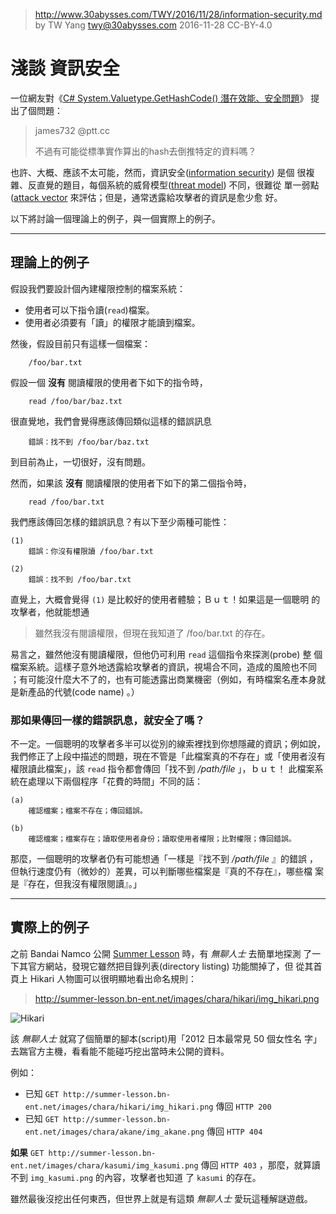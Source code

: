 ﻿> http://www.30abysses.com/TWY/2016/11/28/information-security.md
> by TW Yang <twy@30abysses.com> 2016-11-28 CC-BY-4.0

# **淺談**  資訊安全

一位網友對《[C# System.Valuetype.GetHashCode() 潛在效能、安全問題][1]》
提出了個問題：

> james732 @ptt.cc
>
> 不過有可能從標準實作算出的hash去倒推特定的資料嗎？

[1]: http://www.30abysses.com/TWY/2016/11/21/c_sharp-gethashcode-valuetype.html

也許、大概、應該不太可能，然而，資訊安全([information security][2]) 是個
很複雜、反直覺的題目，每個系統的威脅模型([threat model][3]) 不同，很難從
單一弱點([attack vector][4] 來評估；但是，通常透露給攻擊者的資訊是愈少愈
好。

[2]: https://en.wikipedia.org/wiki/Information_security
[3]: https://en.wikipedia.org/wiki/Threat_model
[4]: https://en.wikipedia.org/wiki/Vector_(malware)

以下將討論一個理論上的例子，與一個實際上的例子。


---
##  理論上的例子

假設我們要設計個內建權限控制的檔案系統：

* 使用者可以下指令讀(`read`)檔案。
* 使用者必須要有「讀」的權限才能讀到檔案。

然後，假設目前只有這樣一個檔案：

```
    /foo/bar.txt
```

假設一個  **沒有** 閱讀權限的使用者下如下的指令時，

```
    read /foo/bar/baz.txt
```

很直覺地，我們會覺得應該傳回類似這樣的錯誤訊息

```
    錯誤：找不到 /foo/bar/baz.txt
```

到目前為止，一切很好，沒有問題。

然而，如果該  **沒有**  閱讀權限的使用者下如下的第二個指令時，

```
    read /foo/bar.txt
```

我們應該傳回怎樣的錯誤訊息？有以下至少兩種可能性：

```
(1)
    錯誤：你沒有權限讀 /foo/bar.txt

(2)
    錯誤：找不到 /foo/bar.txt
```

直覺上，大概會覺得 `(1)`  是比較好的使用者體驗；Ｂｕｔ！如果這是一個聰明
的攻擊者，他就能想通

> 雖然我沒有閱讀權限，但現在我知道了 /foo/bar.txt 的存在。

易言之，雖然他沒有閱讀權限，但他仍可利用 `read` 這個指令來探測(probe) 整
個檔案系統。這樣子意外地透露給攻擊者的資訊，視場合不同，造成的風險也不同
；有可能沒什麼大不了的，也有可能透露出商業機密（例如，有時檔案名產本身就
是新產品的代號(code name) 。）


### 那如果傳回一樣的錯誤訊息，就安全了嗎？

不一定。一個聰明的攻擊者多半可以從別的線索裡找到你想隱藏的資訊；例如說，
我們修正了上段中描述的問題，現在不管是「此檔案真的不存在」或「使用者沒有
權限讀此檔案」，該 `read` 指令都會傳回「找不到 _/path/file_ 」，ｂｕｔ！
此檔案系統在處理以下兩個程序「花費的時間」不同的話：

```
(a)
    確認檔案；檔案不存在；傳回錯誤。

(b)
    確認檔案；檔案存在；讀取使用者身份；讀取使用者權限；比對權限；傳回錯誤。

```

那麼，一個聰明的攻擊者仍有可能想通「一樣是『找不到 _/path/file_ 』的錯誤
，但執行速度仍有（微妙的）差異，可以判斷哪些檔案是『真的不存在』，哪些檔
案是『存在，但我沒有權限閱讀』。」


---
##  實際上的例子

之前 Bandai Namco 公開 [Summer Lesson][5] 時，有 *無聊人士* 去簡單地探測
了一下其官方網站，發現它雖然把目錄列表(directory listing) 功能關掉了，但
從其首頁上 Hikari 人物圖可以很明顯地看出命名規則：

> http://summer-lesson.bn-ent.net/images/chara/hikari/img_hikari.png

![Hikari][6]

[5]: http://summer-lesson.bn-ent.net/
[6]: http://summer-lesson.bn-ent.net/images/chara/hikari/img_hikari.png

該 *無聊人士* 就寫了個簡單的腳本(script)用「2012  日本最常見 50 個女性名
字」去踹官方主機，看看能不能碰巧挖出當時未公開的資料。

例如：

* 已知
  `GET http://summer-lesson.bn-ent.net/images/chara/hikari/img_hikari.png`
  傳回 `HTTP 200`
* 已知
  `GET http://summer-lesson.bn-ent.net/images/chara/akane/img_akane.png`
  傳回 `HTTP 404`

**如果**
`GET http://summer-lesson.bn-ent.net/images/chara/kasumi/img_kasumi.png`
傳回 `HTTP 403` ，那麼，就算讀不到 `img_kasumi.png` 的內容，攻擊者也知道
了 `kasumi` 的存在。

雖然最後沒挖出任何東西，但世界上就是有這類 *無聊人士* 愛玩這種解謎遊戲。


